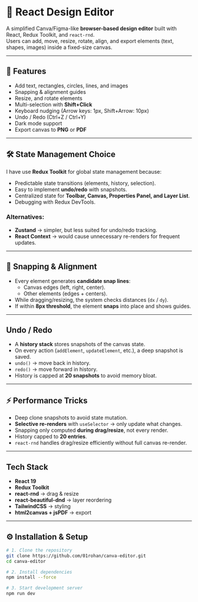 # 🎨 React Design Editor

A simplified Canva/Figma-like **browser-based design editor** built with React, Redux Toolkit, and `react-rnd`.  
Users can add, move, resize, rotate, align, and export elements (text, shapes, images) inside a fixed-size canvas.

---

## 🚀 Features

- Add text, rectangles, circles, lines, and images
- Snapping & alignment guides
- Resize, and rotate elements
- Multi-selection with **Shift+Click**
- Keyboard nudging (Arrow keys: 1px, Shift+Arrow: 10px)
- Undo / Redo (Ctrl+Z / Ctrl+Y)
- Dark mode support
- Export canvas to **PNG** or **PDF**

---

## 🛠️ State Management Choice

I have use **Redux Toolkit** for global state management because:

- Predictable state transitions (elements, history, selection).
- Easy to implement **undo/redo** with snapshots.
- Centralized state for **Toolbar, Canvas, Properties Panel, and Layer List**.
- Debugging with Redux DevTools.

### Alternatives:

- **Zustand** → simpler, but less suited for undo/redo tracking.
- **React Context** → would cause unnecessary re-renders for frequent updates.

---

## 📏 Snapping & Alignment

- Every element generates **candidate snap lines**:
  - Canvas edges (left, right, center).
  - Other elements (edges + centers).
- While dragging/resizing, the system checks distances (`dx` / `dy`).
- If within **8px threshold**, the element **snaps** into place and shows guides.

---

## Undo / Redo

- A **history stack** stores snapshots of the canvas state.
- On every action (`addElement`, `updateElement`, etc.), a deep snapshot is saved.
- `undo()` → move back in history.
- `redo()` → move forward in history.
- History is capped at **20 snapshots** to avoid memory bloat.

---

## ⚡ Performance Tricks

- Deep clone snapshots to avoid state mutation.
- **Selective re-renders** with `useSelector` → only update what changes.
- Snapping only computed **during drag/resize**, not every render.
- History capped to **20 entries**.
- `react-rnd` handles drag/resize efficiently without full canvas re-render.

---

## Tech Stack

- **React 19**
- **Redux Toolkit**
- **react-rnd** → drag & resize
- **react-beautiful-dnd** → layer reordering
- **TailwindCSS** → styling
- **html2canvas + jsPDF** → export

---

## ⚙️ Installation & Setup

```bash
# 1. Clone the repository
git clone https://github.com/01rohan/canva-editor.git
cd canva-editor

# 2. Install dependencies
npm install --force

# 3. Start development server
npm run dev
```

